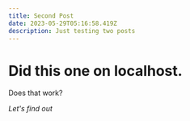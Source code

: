 ```yaml
---
title: Second Post
date: 2023-05-29T05:16:58.419Z
description: Just testing two posts
---
```

# Did this one on localhost.

Does that work?

*Let's find out*